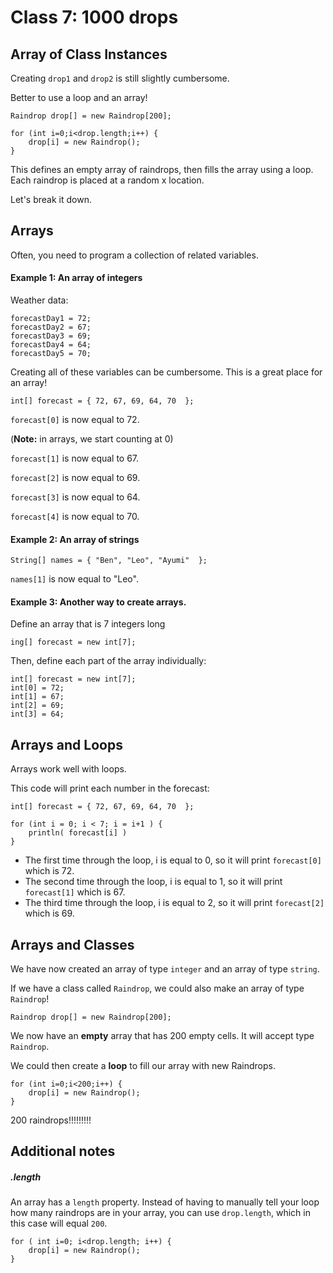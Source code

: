 # Class 7: 1000 drops

## Array of Class Instances

Creating `drop1` and `drop2` is still slightly cumbersome.

Better to use a loop and an array!

```
Raindrop drop[] = new Raindrop[200];

for (int i=0;i<drop.length;i++) {
    drop[i] = new Raindrop();
}
```

This defines an empty array of raindrops, then fills the array using a loop. Each raindrop is placed at a random x location.

Let's break it down.

## Arrays

Often, you need to program a collection of related variables.

#### Example 1: An array of integers

Weather data:

```
forecastDay1 = 72;
forecastDay2 = 67;
forecastDay3 = 69;
forecastDay4 = 64;
forecastDay5 = 70;
```

Creating all of these variables can be cumbersome. This is a great place for an array!

```
int[] forecast = { 72, 67, 69, 64, 70  };
```

`forecast[0]` is now equal to 72. 

(**Note:** in arrays, we start counting at 0)

`forecast[1]` is now equal to 67.

`forecast[2]` is now equal to 69.

`forecast[3]` is now equal to 64.

`forecast[4]` is now equal to 70.

#### Example 2: An array of strings

```
String[] names = { "Ben", "Leo", "Ayumi"  };
```

`names[1]` is now equal to "Leo".

#### Example 3: Another way to create arrays.

Define an array that is 7 integers long

```
ing[] forecast = new int[7];
```

Then, define each part of the array individually:

```
int[] forecast = new int[7];
int[0] = 72;
int[1] = 67;
int[2] = 69;
int[3] = 64;
```

## Arrays and Loops

Arrays work well with loops.

This code will print each number in the forecast:

```
int[] forecast = { 72, 67, 69, 64, 70  };

for (int i = 0; i < 7; i = i+1 ) {
    println( forecast[i] )
}
```

- The first time through the loop, i is equal to 0, so it will print `forecast[0]` which is 72.
- The second time through the loop, i is equal to 1, so it will print `forecast[1]` which is 67.
- The third time through the loop, i is equal to 2, so it will print `forecast[2]` which is 69.


## Arrays and Classes

We have now created an array of type `integer` and an array of type `string`.

If we have a class called `Raindrop`, we could also make an array of type `Raindrop`!

```
Raindrop drop[] = new Raindrop[200];
```

We now have an **empty** array that has 200 empty cells. It will accept type `Raindrop`.

We could then create a **loop** to fill our array with new Raindrops.

```
for (int i=0;i<200;i++) {
    drop[i] = new Raindrop();
}
```

200 raindrops!!!!!!!!!

## Additional notes

##### .length

An array has a `length` property. Instead of having to manually tell your loop how many raindrops are in your array, you can use `drop.length`, which in this case will equal `200`.

```
for ( int i=0; i<drop.length; i++) {
    drop[i] = new Raindrop();
}
```
